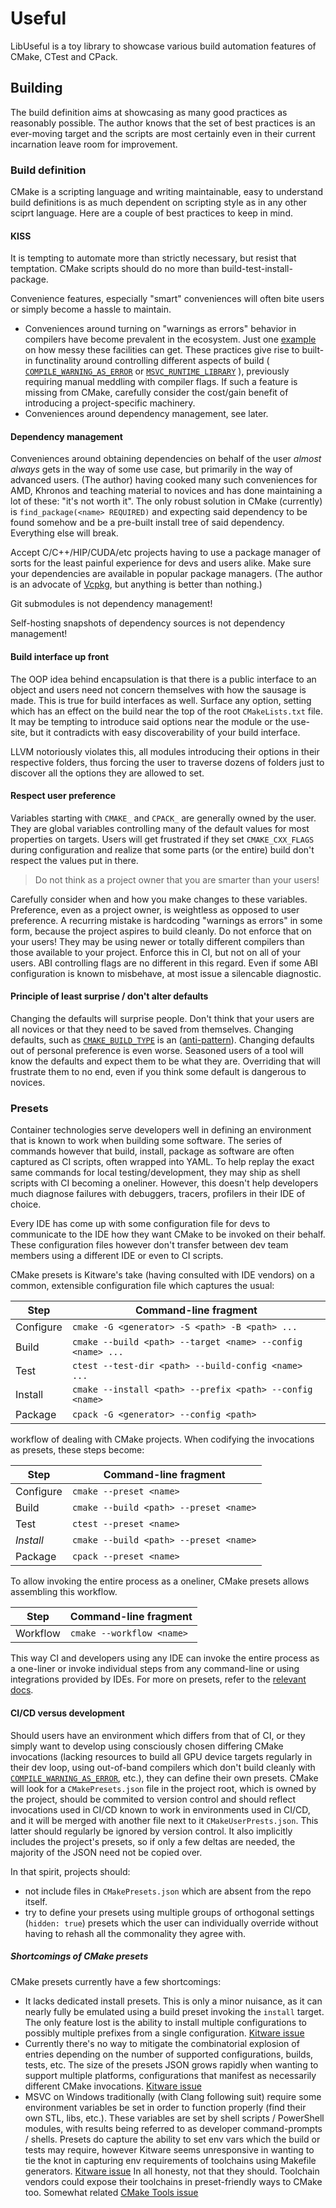 # Useful

LibUseful is a toy library to showcase various build automation features of CMake, CTest and CPack.

## Building

The build definition aims at showcasing as many good practices as reasonably possible. The author knows that the set of
best practices is an ever-moving target and the scripts are most certainly even in their current incarnation leave room
for improvement.

### Build definition

CMake is a scripting language and writing maintainable, easy to understand build definitions is as much dependent on
scripting style as in any other sciprt language. Here are a couple of best practices to keep in mind.

#### KISS

It is tempting to automate more than strictly necessary, but resist that temptation. CMake scripts should do no more
than build-test-install-package.

Convenience features, especially "smart" conveniences will often bite users or simply become a hassle to maintain.

- Conveniences around turning on "warnings as errors" behavior in compilers have become prevalent in the ecosystem.
  Just one
  [example](https://github.com/KhronosGroup/SPIRV-Tools/blob/e553b884c7c9febaa4e52334f683641fb5f196a0/CMakeLists.txt#L111-L144)
  on how messy these facilities can get. These practices give rise to built-in functinality around controlling
  different aspects of build (
  [`COMPILE_WARNING_AS_ERROR`](https://cmake.org/cmake/help/latest/prop_tgt/COMPILE_WARNING_AS_ERROR.html) or
  [`MSVC_RUNTIME_LIBRARY`](https://cmake.org/cmake/help/latest/prop_tgt/MSVC_RUNTIME_LIBRARY.html)
  ), previously requiring manual meddling with compiler flags. If such a feature is missing from CMake, carefully
  consider the cost/gain benefit of introducing a project-specific machinery.
- Conveniences around dependency management, see later.

#### Dependency management

Conveniences around obtaining dependencies on behalf of the user _almost always_ gets in the way of some use case,
but primarily in the way of advanced users. (The author) having cooked many such conveniences for AMD, Khronos and
teaching material to novices and has done maintaining a lot of these: "it's not worth it". The only robust solution
in CMake (currently) is `find_package(<name> REQUIRED)` and expecting said dependency to be found somehow and be a
pre-built install tree of said dependency. Everything else will break.

Accept C/C++/HIP/CUDA/etc projects having to use a package manager of sorts for the least painful experience for devs
and users alike. Make sure your dependencies are available in popular package managers. (The author is an advocate of
[Vcpkg](https://vcpkg.io), but anything is better than nothing.)

Git submodules is not dependency management!

Self-hosting snapshots of dependency sources is not dependency management!

#### Build interface up front

The OOP idea behind encapsulation is that there is a public interface to an object and users need not concern
themselves with how the sausage is made. This is true for build interfaces as well. Surface any option, setting which
has an effect on the build near the top of the root `CMakeLists.txt` file. It may be tempting to introduce said options
near the module or the use-site, but it contradicts with easy discoverability of your build interface.

LLVM notoriously violates this, all modules introducing their options in their respective folders, thus forcing the user
to traverse dozens of folders just to discover all the options they are allowed to set.

#### Respect user preference

Variables starting with `CMAKE_` and `CPACK_` are generally owned by the user. They are global variables controlling
many of the default values for most properties on targets. Users will get frustrated if they set `CMAKE_CXX_FLAGS`
during configuration and realize that some parts (or the entire) build don't respect the values put in there.

> Do not think as a project owner that you are smarter than your users!

Carefully consider when and how you make changes to these variables. Preference, even as a project owner, is weightless
as opposed to user preference. A recurring mistake is hardcoding "warnings as errors" in some form, because the project
aspires to build cleanly. Do not enforce that on your users! They may be using newer or totally different compilers
than those available to your project. Enforce this in CI, but not on all of your users. ABI controlling flags are no
different in this regard. Even if some ABI configuration is known to misbehave, at most issue a silencable diagnostic.

#### Principle of least surprise / don't alter defaults

Changing the defaults will surprise people. Don't think that your users are all novices or that they need to be
saved from themselves. Changing defaults, such as
[`CMAKE_BUILD_TYPE`](https://cmake.org/cmake/help/latest/variable/CMAKE_BUILD_TYPE.html) is an
([anti-pattern](https://github.com/ROCmSoftwarePlatform/rocPRIM/blob/b54aaa79eaafd351d7ce3373468211eb42ecf31a/CMakeLists.txt#L50-L55)).
Changing defaults out of personal preference is even worse. Seasoned users of a tool will know the defaults and expect
them to be what they are. Overriding that will frustrate them to no end, even if you think some default is dangerous to
novices.

### Presets

Container technologies serve developers well in defining an environment that is known to work when building some
software. The series of commands however that build, install, package as software are often captured as CI scripts,
often wrapped into YAML. To help replay the exact same commands for local testing/development, they may ship as shell
scripts with CI becoming a oneliner. However, this doesn't help developers much diagnose failures with debuggers,
tracers, profilers in their IDE of choice.

Every IDE has come up with some configuration file for devs to communicate to the IDE how they want CMake to be invoked
on their behalf. These configuration files however don't transfer between dev team members using a different IDE or
even to CI scripts.

CMake presets is Kitware's take (having consulted with IDE vendors) on a common, extensible configuration file which
captures the usual:

| Step         | Command-line fragment                                      |
|--------------|------------------------------------------------------------|
| Configure    | `cmake -G <generator> -S <path> -B <path> ...`             |
| Build        | `cmake --build <path> --target <name> --config <name> ...` |
| Test         | `ctest --test-dir <path> --build-config <name> ...`        |
| Install      | `cmake --install <path> --prefix <path> --config <name>`   |
| Package      | `cpack -G <generator> --config <path>`                     |

workflow of dealing with CMake projects. When codifying the invocations as presets, these steps become:

| Step         | Command-line fragment                  |
|--------------|----------------------------------------|
| Configure    | `cmake --preset <name>`                |
| Build        | `cmake --build <path> --preset <name>` |
| Test         | `ctest --preset <name>`                |
| _Install_    | `cmake --build <path> --preset <name>` |
| Package      | `cpack --preset <name>`                |

To allow invoking the entire process as a oneliner, CMake presets allows assembling this workflow.

| Step         | Command-line fragment     |
|--------------|---------------------------|
| Workflow     | `cmake --workflow <name>` |

This way CI and developers using any IDE can invoke the entire process as a one-liner or invoke individual steps from
any command-line or using integrations provided by IDEs. For more on presets, refer to the
[relevant docs](https://cmake.org/cmake/help/latest/manual/cmake-presets.7.html).

#### CI/CD versus development

Should users have an environment which differs from that of CI, or they simply want to develop using consciously chosen
differing CMake invocations (lacking resources to build all GPU device targets regularly in their dev loop, using
out-of-band compilers which don't build cleanly with
[`COMPILE_WARNING_AS_ERROR`](https://cmake.org/cmake/help/latest/prop_tgt/COMPILE_WARNING_AS_ERROR.html), etc.), they
can define their own presets. CMake will look for a `CMakePresets.json` file in the project root, which is owned by the
project, should be commited to version control and should reflect invocations used in CI/CD known to work in
environments used in CI/CD, and it will be merged with another file next to it `CMakeUserPrests.json`. This latter
should regularly be ignored by version control. It also implicitly includes the project's presets, so if only a few
deltas are needed, the majority of the JSON need not be copied over.

In that spirit, projects should:

- not include files in `CMakePresets.json` which are absent from the repo itself.
- try to define your presets using multiple groups of orthogonal settings (`hidden: true`) presets which the user can
  individually override without having to rehash all the commonality they agree with.

##### Shortcomings of CMake presets

CMake presets currently have a few shortcomings:

- It lacks dedicated install presets. This is only a minor nuisance, as it can nearly fully be emulated using a build
  preset invoking the `install` target. The only feature lost is the ability to install multiple configurations to
  possibly multiple prefixes from a single configuration.
  [Kitware issue](https://gitlab.kitware.com/cmake/cmake/-/issues/24875)
- Currently there's no way to mitigate the combinatorial explosion of entries depending on the number of supported
  configurations, builds, tests, etc. The size of the presets JSON grows rapidly when wanting to support multiple
  platforms, configurations that manifest as necessarily different CMake invocations.
  [Kitware issue](https://gitlab.kitware.com/cmake/cmake/-/issues/22538)
- MSVC on Windows traditionally (with Clang following suit) require some environment variables be set in order to
  function properly (find their own STL, libs, etc.). These variables are set by shell scripts / PowerShell modules,
  with results being referred to as developer command-prompts / shells. Presets do capture the ability to set env vars
  which the build or tests may require, however Kitware seems unresponsive in wanting to tie the knot in capturing env
  requirements of toolchains using Makefile generators.
  [Kitware issue](https://gitlab.kitware.com/cmake/cmake/-/issues/21619) In all honesty, not that they should.
  Toolchain vendors could expose their toolchains in preset-friendly ways to CMake too. Somewhat related
  [CMake Tools issue](https://github.com/microsoft/vscode-cmake-tools/issues/2912)
